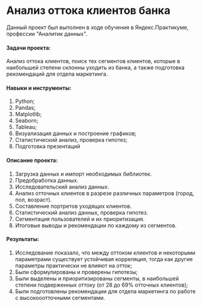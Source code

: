 # Анализ оттока клиентов банка
Данный проект был выполнен в ходе обучения в Яндекс.Практикуме, профессии "Аналитик данных".

#### Задачи проекта: 
Анализ оттока клиентов, поиск тех сегментов клиентов, которые в наибольшей степени склонны уходить из банка, а также подготовка рекомендаций для отдела маркетинга.

#### Навыки и инструменты:

1. Python;
2. Pandas;
3. Matplotlib;
4. Seaborn;
5. Tableau;
6. Визуализация данных и построение графиков;
7. Статистический анализ, проверка гипотез;
8. Подготовка презентаций
   
#### Описание проекта:

1. Загрузка данных и импорт необходимых библиотек.
2. Предобработка данных.
3. Исследовательский анализ данных.
4. Анализ отточных клиентов в разрезе различных параметров (город, пол, возраст).
5. Составление портретов уходящих клиентов.
6. Статистический анализ данных, проверка гипотез.
7. Сегментация пользователей и их приоритизация.
8. Итоговые выводы и рекомендации по каждому из сегментов.

#### Результаты:

1. Исследование показало, что между оттоком клиентов и некоторыми параметрами существует устойчивая корреляция, тогда как другие параметры практически не влияют на отток;
2. Были сформулированы и проверены гипотезы;
3. Были выделены и приоритизированы сегменты, в наибольшей степени подверженных оттоку (от 28 до 69% отточных клиентов);
4. Были подготовлены рекомендации для отдела маркетинга по работе с высокооотточными сегментами.
